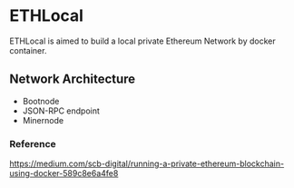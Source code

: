 # ETHLocal

ETHLocal is aimed to build a local private Ethereum Network by docker container.

## Network Architecture
- Bootnode
- JSON-RPC endpoint
- Minernode






### Reference
https://medium.com/scb-digital/running-a-private-ethereum-blockchain-using-docker-589c8e6a4fe8